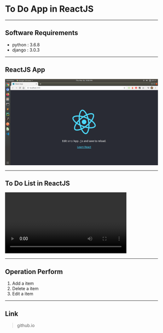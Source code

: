 # To Do App in ReactJS

---
## Software Requirements
- python : 3.6.8
- django : 3.0.3


---
## ReactJS App
<kbd><img src="/imgs-readme/Screenshot_from_2020-03-26_22-00-34.png"></img></kbd>

---
## To Do List in ReactJS
<video width="400" controls>
  <source src="/imgs-readme/vids/record_200327-0109-am_v6b.webm" type="video/webm">
  Your browser does not support HTML5 video.
</video>

---
## Operation Perform
1) Add a item
2) Delete a item
3) Edit a item

---
## Link
>github.io

